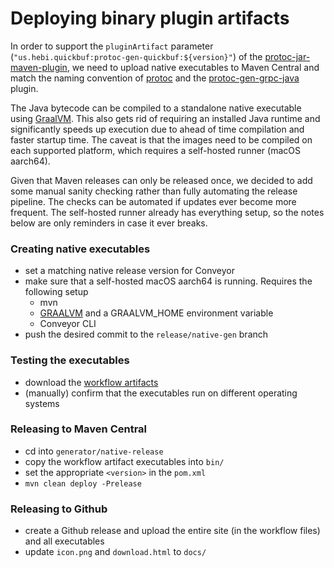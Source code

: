 # Deploying binary plugin artifacts

In order to support the `pluginArtifact` parameter (`"us.hebi.quickbuf:protoc-gen-quickbuf:${version}"`) of the [protoc-jar-maven-plugin](https://github.com/os72/protoc-jar-maven-plugin), we need to upload native executables to Maven Central and match the naming convention of [protoc](https://repo1.maven.org/maven2/com/google/protobuf/protoc/3.20.0/) and the [protoc-gen-grpc-java](https://repo1.maven.org/maven2/io/grpc/protoc-gen-grpc-java/1.9.1/) plugin.

The Java bytecode can be compiled to a standalone native executable using [GraalVM](https://www.graalvm.org/). This also gets rid of requiring an installed Java runtime and significantly speeds up execution due to ahead of time compilation and faster startup time. The caveat is that the images need to be compiled on each supported platform, which requires a self-hosted runner (macOS aarch64).

Given that Maven releases can only be released once, we decided to add some manual sanity checking rather than fully automating the release pipeline. The checks can be automated if updates ever become more frequent. The self-hosted runner already has everything setup, so the notes below are only reminders in case it ever breaks.

### Creating native executables

* set a matching native release version for Conveyor 
* make sure that a self-hosted macOS aarch64 is running. Requires the following setup
  * mvn
  * [GRAALVM]([GraalVM](https://www.graalvm.org/22.3/docs/getting-started/macos/)) and a GRAALVM_HOME environment variable
  * Conveyor CLI
* push the desired commit to the `release/native-gen` branch

### Testing the executables

* download the [workflow artifacts](https://github.com/HebiRobotics/QuickBuffers/actions/workflows/native-plugin.yml)
* (manually) confirm that the executables run on different operating systems

### Releasing to Maven Central

* cd into `generator/native-release`
* copy the workflow artifact executables into `bin/`
* set the appropriate `<version>` in the `pom.xml`
* `mvn clean deploy -Prelease`

### Releasing to Github

* create a Github release and upload the entire site (in the workflow files) and all executables
* update `icon.png` and `download.html` to `docs/`


